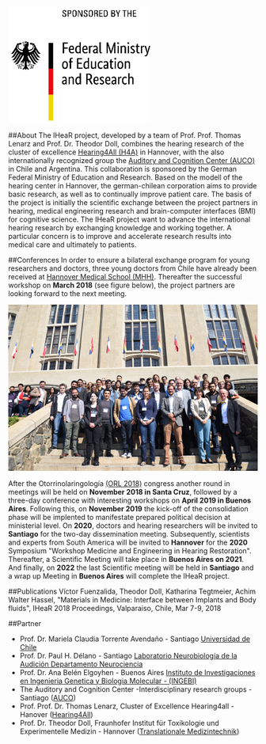 
![bmbflogo](bmbfenglisch.png)

##About
The IHeaR project, developed by a team of Prof. Prof. Thomas Lenarz and Prof. Dr. Theodor Doll, combines the hearing research of the cluster of excellence [Hearing4All (H4A)](http://hearing4all.eu/EN/) in Hannover, with the also internationally recognized group the [Auditory and Cognition Center (AUCO)](http://www.auco.cl/) in Chile and Argentina. This collaboration is sponsored by the German Federal Ministry of Education and Research. Based on the modell of the  hearing center in Hannover, the german-chilean corporation aims to provide basic research, as well as to continually improve patient care. The basis of the project is initially the scientific exchange between the project partners in hearing, medical engineering research and brain-computer interfaces (BMI) for cognitive science. The IHeaR project want to advance the international hearing research by exchanging knowledge and working together. A particular concern is to improve and accelerate research results into medical care and ultimately to patients.  

##Conferences
In order to ensure a bilateral exchange program for young researchers and doctors, three young doctors from Chile have already been received at [Hannover Medical School (MHH)](https://www.mh-hannover.de/). Thereafter the successful workshop on **March 2018** (see figure below), the project partners are looking forward to the next meeting.

![meetingphoto](ihearmeeting.png)

After the Otorrinolaringología [(ORL 2018)](http://www.orl2018.cl/) congress another round in meetings will be held on **November 2018 in Santa Cruz**, followed by a three-day conference with interesting workshops on **April 2019 in Buenos Aires**. Following this, on **November 2019** the kick-off of the consolidation phase will be implented to manifestate prepared political decision at ministerial level. On **2020**, doctors and hearing researchers will be invited to **Santiago** for the two-day dissemination meeting. Subsequently, scientists and experts from South America will be invited to **Hannover** for the **2020** Symposium "Workshop Medicine and Engineering in Hearing Restoration". Thereafter,  a Scientific Meeting will take place in **Buenos Aires on 2021**. And finally, on **2022** the last Scientific meeting will be held in **Santiago** and a wrap up Meeting in **Buenos Aires** will complete the IHeaR project.


##Publications
Víctor Fuenzalida, Theodor Doll, Katharina Tegtmeier, Achim Walter Hassel, "Materials in Medicine: Interface between Implants and Body fluids", IHeaR 2018 Proceedings, Valparaiso, Chile, Mar 7-9, 2018


##Partner
* Prof. Dr. Mariela Claudia Torrente Avendaño - Santiago [Universidad de Chile](http://www.uchile.cl/)
* Prof. Dr. Paul H. Délano - Santiago [Laboratorio Neurobiología de la Audición Departamento Neurociencia](http://www.audicion.cl/)
* Prof. Dr. Ana Belén Elgoyhen - Buenos Aires [Instituto de Investigaciones en Ingenieria Genetica y Biologia Molecular - (INGEBI)](http://ingebi-conicet.gov.ar/es_fisiologia-y-genetica-de-la-audicion/)
* The Auditory and Cognition Center -Interdisciplinary research groups - Santiago ([AUCO](http://www.auco.cl/))
* Prof. Prof. Dr. Thomas Lenarz, Cluster of Excellence Hearing4all - Hanover ([Hearing4All](http://hearing4all.eu/EN/))
* Prof. Dr. Theodor Doll, Fraunhofer Institut für Toxikologie und Experimentelle Medizin - Hannover ([Translationale Medizintechnik](https://www.item.fraunhofer.de/de/angebot/medizintechnik.html/))

